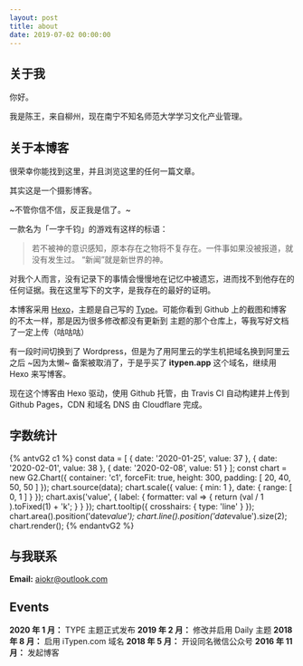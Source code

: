 ```yaml
---
layout: post
title: about
date: 2019-07-02 00:00:00
---
```


## 关于我

你好。

我是陈王，来自柳州，现在南宁不知名师范大学学习文化产业管理。

## 关于本博客

很荣幸你能找到这里，并且浏览这里的任何一篇文章。

其实这是一个摄影博客。

~不管你信不信，反正我是信了。~

一款名为「一字千钧」的游戏有这样的标语：

> 若不被神的意识感知，原本存在之物将不复存在。一件事如果没被报道，就没有发生过。 “新闻”就是新世界的神。

对我个人而言，没有记录下的事情会慢慢地在记忆中被遗忘，进而找不到他存在的任何证据。我在这里写下的文字，是我存在的最好的证明。

本博客采用 [Hexo](https://hexo.io/zh-cn/)，主题是自己写的 [Type](https://itypen.app/2020/HEXO-THEME-TYPE/)。可能你看到 Github 上的截图和博客的不太一样，那是因为很多修改都没有更新到 主题的那个仓库上，等我写好文档了一定上传（咕咕咕）

有一段时间切换到了 Wordpress，但是为了用阿里云的学生机把域名换到阿里云之后 ~因为太懒~ 备案被取消了，于是乎买了 **itypen.app** 这个域名，继续用 Hexo 来写博客。

现在这个博客由 Hexo 驱动，使用 Github 托管，由 Travis CI 自动构建并上传到 Github Pages，CDN 和域名 DNS 由 Cloudflare 完成。

## 字数统计

{% antvG2 c1 %}
const data = [
  { date: '2020-01-25', value: 37 },
  { date: '2020-02-01', value: 38 },
  { date: '2020-02-08', value: 51 }
];
const chart = new G2.Chart({
  container: 'c1',
  forceFit: true,
  height: 300,
  padding: [ 20, 40, 50, 50 ]
});
chart.source(data);
chart.scale({
  value: {
    min: 1
  },
  date: {
    range: [ 0, 1 ]
  }
});
chart.axis('value', {
  label: {
    formatter: val => {
      return (val / 1 ).toFixed(1) + 'k';
    }
  }
});
chart.tooltip({
  crosshairs: {
    type: 'line'
  }
});
chart.area().position('date*value');
chart.line().position('date*value').size(2);
chart.render();
{% endantvG2 %}

## 与我联系

**Email:** aiokr@outlook.com

## Events

**2020 年 1 月：** TYPE 主题正式发布
**2019 年 2 月：** 修改并启用 Daily 主题
**2018 年 8 月：** 启用 iTypen.com 域名
**2018 年 5 月：** 开设同名微信公众号
**2016 年 11 月：** 发起博客
